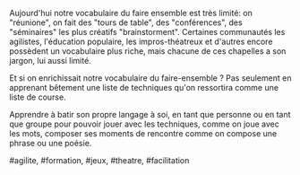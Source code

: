Aujourd'hui notre vocabulaire du faire ensemble est très limité: on "réunione", on fait des "tours de table", des "conférences", des "séminaires" les plus créatifs "brainstorment". Certaines communautés les agilistes, l'éducation populaire, les impros-théatreux et d'autres encore possèdent un vocabulaire plus riche, mais chacune de ces chapelles a son jargon, lui aussi limité.

Et si on enrichissait notre vocabulaire du faire-ensemble ? Pas seulement en apprenant bêtement une liste de techniques qu'on ressortira comme une liste de course. 

Apprendre à batir son propre langage à soi, en tant que personne ou en tant que groupe pour pouvoir jouer avec les techniques, comme on joue avec les mots, composer ses moments de rencontre comme on compose une phrase ou une poésie. 

#agilite, #formation, #jeux, #theatre, #facilitation
